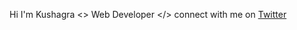 Hi I'm Kushagra 
<> Web Developer </>
connect with me on [Twitter](https://twitter.com/kushagra_OG)
